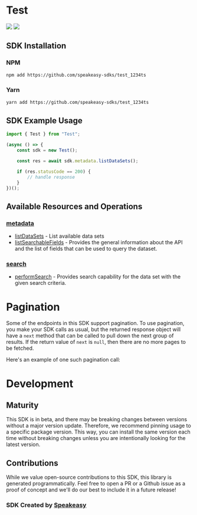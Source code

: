 # Test

<div align="left">
    <a href="https://speakeasyapi.dev/"><img src="https://custom-icon-badges.demolab.com/badge/-Built%20By%20Speakeasy-212015?style=for-the-badge&logoColor=FBE331&logo=speakeasy&labelColor=545454" /></a>
    <a href="https://github.com/speakeasy-sdks/test_1234ts.git/actions"><img src="https://img.shields.io/github/actions/workflow/status/speakeasy-sdks/test_1234ts/speakeasy_sdk_generation.yml?style=for-the-badge" /></a>
    
</div>

<!-- Start SDK Installation -->
## SDK Installation

### NPM

```bash
npm add https://github.com/speakeasy-sdks/test_1234ts
```

### Yarn

```bash
yarn add https://github.com/speakeasy-sdks/test_1234ts
```
<!-- End SDK Installation -->

## SDK Example Usage
<!-- Start SDK Example Usage -->
```typescript
import { Test } from "Test";

(async () => {
    const sdk = new Test();

    const res = await sdk.metadata.listDataSets();

    if (res.statusCode == 200) {
        // handle response
    }
})();

```
<!-- End SDK Example Usage -->

<!-- Start SDK Available Operations -->
## Available Resources and Operations


### [metadata](docs/sdks/metadata/README.md)

* [listDataSets](docs/sdks/metadata/README.md#listdatasets) - List available data sets
* [listSearchableFields](docs/sdks/metadata/README.md#listsearchablefields) - Provides the general information about the API and the list of fields that can be used to query the dataset.

### [search](docs/sdks/search/README.md)

* [performSearch](docs/sdks/search/README.md#performsearch) - Provides search capability for the data set with the given search criteria.
<!-- End SDK Available Operations -->

<!-- Start Dev Containers -->

<!-- End Dev Containers -->

<!-- Start Pagination -->
# Pagination

Some of the endpoints in this SDK support pagination. To use pagination, you make your SDK calls as usual, but the
returned response object will have a `next` method that can be called to pull down the next group of results. If the
return value of `next` is `null`, then there are no more pages to be fetched.

Here's an example of one such pagination call:
<!-- End Pagination -->

<!-- Placeholder for Future Speakeasy SDK Sections -->

# Development

## Maturity

This SDK is in beta, and there may be breaking changes between versions without a major version update. Therefore, we recommend pinning usage
to a specific package version. This way, you can install the same version each time without breaking changes unless you are intentionally
looking for the latest version.

## Contributions

While we value open-source contributions to this SDK, this library is generated programmatically.
Feel free to open a PR or a Github issue as a proof of concept and we'll do our best to include it in a future release!

### SDK Created by [Speakeasy](https://docs.speakeasyapi.dev/docs/using-speakeasy/client-sdks)
